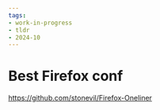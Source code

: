 ```yaml
---
tags:
- work-in-progress
- tldr
- 2024-10
---
```


# Best Firefox conf

https://github.com/stonevil/Firefox-Oneliner